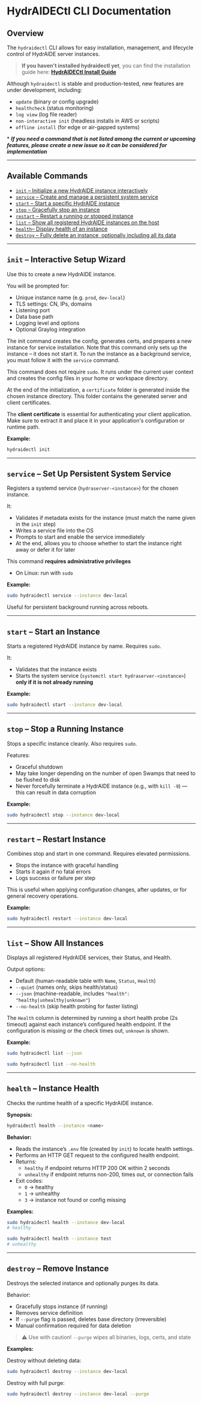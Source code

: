 # HydrAIDECtl CLI Documentation

## Overview

The `hydraidectl` CLI allows for easy installation, management, and lifecycle control of HydrAIDE server instances.

> **If you haven't installed hydraidectl yet**, you can find the installation guide here: **[HydrAIDECtl Install Guide](hydraidectl-install.md)**

Although `hydraidectl` is stable and production-tested, new features are under development, including:

* `update` (binary or config upgrade)
* `healthcheck` (status monitoring)
* `log view` (log file reader)
* `non-interactive init` (headless installs in AWS or scripts)
* `offline install` (for edge or air-gapped systems)

\* ***If you need a command that is not listed among the current or upcoming features, please create a new issue so it can be considered for implementation***

---

## Available Commands

* [`init` – Initialize a new HydrAIDE instance interactively](#init--interactive-setup-wizard) 
* [`service` – Create and manage a persistent system service](#service--set-up-persistent-system-service)
* [`start` – Start a specific HydrAIDE instance](#start--start-an-instance)
* [`stop` – Gracefully stop an instance](#stop--stop-a-running-instance)
* [`restart` – Restart a running or stopped instance](#restart--restart-instance)
* [`list` – Show all registered HydrAIDE instances on the host](#list--show-all-instances)
* [`health`– Display health of an instance](#health--instance-health)
* [`destroy` – Fully delete an instance, optionally including all its data](#restart--restart-instance)

---

## `init` – Interactive Setup Wizard

Use this to create a new HydrAIDE instance.

You will be prompted for:

* Unique instance name (e.g. `prod`, `dev-local`)
* TLS settings: CN, IPs, domains
* Listening port
* Data base path
* Logging level and options
* Optional Graylog integration

The init command creates the config, generates certs, and prepares a new instance for service installation. Note that this command only sets up the instance – it does not start it. To run the instance as a background service, you must follow it with the `service` command.

This command does not require `sudo`. It runs under the current user context and creates the config files in your home or workspace directory.&#x20;

At the end of the initialization, a `certificate` folder is generated inside the chosen instance directory. This folder contains the generated server and client certificates.

The **client certificate** is essential for authenticating your client application. Make sure to extract it and place it in your application's configuration or runtime path.

**Example:**

```bash
hydraidectl init
```

---

## `service` – Set Up Persistent System Service

Registers a systemd service (`hydraserver-<instance>`) for the chosen instance.

It:

* Validates if metadata exists for the instance (must match the name given in the `init` step)
* Writes a service file into the OS
* Prompts to start and enable the service immediately
* At the end, allows you to choose whether to start the instance right away or defer it for later

This command **requires administrative privileges**

- On Linux: run with `sudo`

**Example:**

```bash
sudo hydraidectl service --instance dev-local
```

Useful for persistent background running across reboots.

---

## `start` – Start an Instance

Starts a registered HydrAIDE instance by name. Requires `sudo`.

It:

* Validates that the instance exists
* Starts the system service (`systemctl start hydraserver-<instance>`) **only if it is not already running**

**Example:**

```bash
sudo hydraidectl start --instance dev-local
```

---

## `stop` – Stop a Running Instance

Stops a specific instance cleanly. Also requires `sudo`.

Features:

* Graceful shutdown
* May take longer depending on the number of open Swamps that need to be flushed to disk
* Never forcefully terminate a HydrAIDE instance (e.g., with `kill -9`) — this can result in data corruption

**Example:**

```bash
sudo hydraidectl stop --instance dev-local
```

---

## `restart` – Restart Instance

Combines stop and start in one command. Requires elevated permissions.

* Stops the instance with graceful handling
* Starts it again if no fatal errors
* Logs success or failure per step

This is useful when applying configuration changes, after updates, or for general recovery operations.

**Example:**

```bash
sudo hydraidectl restart --instance dev-local
```

---

## `list` – Show All Instances

Displays all registered HydrAIDE services, their Status, and Health.

Output options:

* Default (human-readable table with `Name`, `Status`, `Health`)
* `--quiet` (names only, skips health/status)
* `--json` (machine-readable, includes `"health": "healthy|unhealthy|unknown"`)
* `--no-health` (skip health probing for faster listing)

The `Health` column is determined by running a short health probe (2s timeout) against each instance’s configured health endpoint. If the configuration is missing or the check times out, `unknown` is shown.

**Example:**

```bash
sudo hydraidectl list --json
```
```bash
sudo hydraidectl list --no-health
```

---


## `health` – Instance Health

Checks the runtime health of a specific HydrAIDE instance.

**Synopsis:**
```bash
hydraidectl health --instance <name>
```

**Behavior:**
* Reads the instance’s `.env` file (created by `init`) to locate health settings.
* Performs an HTTP GET request to the configured health endpoint.
* Returns:
  * `healthy` if endpoint returns HTTP 200 OK within 2 seconds
  * `unhealthy` if endpoint returns non-200, times out, or connection fails
* Exit codes:
  * `0` → healthy
  * `1` → unhealthy
  * `3` → instance not found or config missing

**Examples:**
```bash
sudo hydraidectl health --instance dev-local
# healthy
```

```bash
sudo hydraidectl health --instance test
# unhealthy
```

---

## `destroy` – Remove Instance

Destroys the selected instance and optionally purges its data.

Behavior:

* Gracefully stops instance (if running)
* Removes service definition
* If `--purge` flag is passed, deletes base directory (irreversible)
* Manual confirmation required for data deletion

> ⚠️ Use with caution! `--purge` wipes all binaries, logs, certs, and state

**Examples:**

Destroy without deleting data:

```bash
sudo hydraidectl destroy --instance dev-local
```

Destroy with full purge:

```bash
sudo hydraidectl destroy --instance dev-local --purge
```
